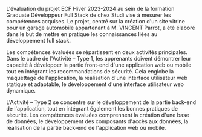 L'évaluation du projet ECF Hiver 2023-2024 au sein de la formation Graduate Développeur Full Stack de chez Studi vise à mesurer les compétences acquises. Le projet, centré sur la création d'un site vitrine pour un garage automobile appartenant à M. VINCENT Parrot, a été élaboré dans le but de mettre en pratique les connaissances liées au développement full stack.

Les compétences évaluées se répartissent en deux activités principales. Dans le cadre de l'Activité – Type 1, les apprenants doivent démontrer leur capacité à développer la partie front-end d'une application web ou mobile tout en intégrant les recommandations de sécurité. Cela englobe la maquettage de l'application, la réalisation d'une interface utilisateur web statique et adaptable, le développement d'une interface utilisateur web dynamique.

L'Activité – Type 2 se concentre sur le développement de la partie back-end de l'application, tout en intégrant également les bonnes pratiques de sécurité. Les compétences évaluées comprennent la création d'une base de données, le développement des composants d'accès aux données, la réalisation de la partie back-end de l'application web ou mobile.

